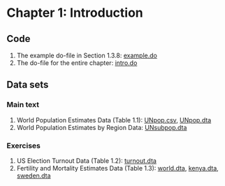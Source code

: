 # Chapter 1: Introduction

## Code
1. The example do-file in Section 1.3.8: [example.do](example.do)
2. The do-file for the entire chapter: [intro.do](intro.do) 

## Data sets
### Main text
1. World Population Estimates Data (Table 1.1): [UNpop.csv](UNpop.csv), [UNpop.dta](UNpop.dta) 
2. World Population Estimates by Region Data: [UNsubpop.dta](UNsubpop.dta) 

### Exercises
1. US Election Turnout Data (Table 1.2): [turnout.dta](turnout.dta)
2. Fertility and Mortality Estimates Data (Table 1.3): [world.dta](world.dta), [kenya.dta](kenya.dta), [sweden.dta](sweden.dta)
